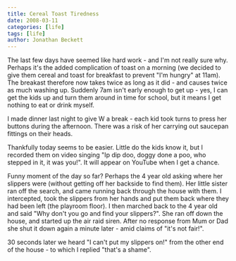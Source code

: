 ```yaml
---
title: Cereal Toast Tiredness
date: 2008-03-11
categories: [life]
tags: [life]
author: Jonathan Beckett
---
```


The last few days have seemed like hard work - and I'm not really sure why. Perhaps it's the added complication of toast on a morning (we decided to give them cereal and toast for breakfast to prevent "I'm hungry" at 11am). The breakast therefore now takes twice as long as it did - and causes twice as much washing up. Suddenly 7am isn't early enough to get up - yes, I can get the kids up and turn them around in time for school, but it means I get nothing to eat or drink myself.

I made dinner last night to give W a break - each kid took turns to press her buttons during the afternoon. There was a risk of her carrying out saucepan fittings on their heads.

Thankfully today seems to be easier. Little do the kids know it, but I recorded them on video singing "Ip dip doo, doggy done a poo, who stepped in it, it was you!". It will appear on YouTube when I get a chance.

Funny moment of the day so far? Perhaps the 4 year old asking where her slippers were (without getting off her backside to find them). Her little sister ran off the search, and came running back through the house with them. I intercepted, took the slippers from her hands and put them back where they had been left (the playroom floor). I then marched back to the 4 year old and said "Why don't you go and find your slippers?". She ran off down the house, and started up the air raid siren. After no response from Mum or Dad she shut it down again a minute later - amid claims of "it's not fair!".

30 seconds later we heard "I can't put my slippers on!" from the other end of the house - to which I replied "that's a shame".